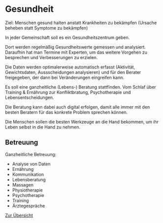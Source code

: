 # Gesundheit

Ziel: Menschen gesund halten anstatt Krankheiten zu bekämpfen (Ursache beheben statt Symptome zu bekämpfen)

In jeder Gemeinschaft soll es ein Gesundheitszentrum geben.

Dort werden regelmäßig Gesundheitswerte gemessen und analysiert. Daraufhin hat man Termine mit Experten, um das weitere Vorgehen zu besprechen und Verbesserungen zu erzielen.

Die Daten werden optimalerweise automatisch erfasst (Aktivität, Gewichtsdaten, Aussscheidungen analysieren) und für den Berater freigegeben, der dann bei Veränderungen eingreifen kann.

Es soll eine ganzheitliche (Lebens-) Beratung stattfinden. Vom Schlaf über Training & Ernährung zur Konfliktbratung, Psychotherapie und Lebensentscheidungen. 

Die Beratung kann dabei auch digital erfolgen, damit alle immer mit den besten Beratern für das konkrete Problem sprechen können.

Die Menschen sollen die besten Werkzeuge an die Hand bekommen, um ihr Leben selbst in die Hand zu nehmen.

## Betreuung

Ganzheitliche Betreuung:

- Analyse von Daten
- Ernährung
- Kommunikation
- Lebensberatung
- Massagen
- Physiotherapie
- Psychotherapie
- Training
- Ärztegespräche

[Zur Übersicht](./masterplan.md)
